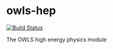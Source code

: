 owls-hep
========

[![Build Status](https://travis-ci.org/havoc-io/owls-hep.png?branch=master)](https://travis-ci.org/havoc-io/owls-hep)

The OWLS high energy physics module
